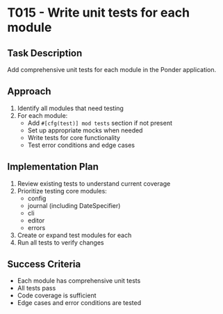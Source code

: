 # T015 - Write unit tests for each module

## Task Description
Add comprehensive unit tests for each module in the Ponder application.

## Approach
1. Identify all modules that need testing
2. For each module:
   - Add `#[cfg(test)] mod tests` section if not present
   - Set up appropriate mocks when needed
   - Write tests for core functionality
   - Test error conditions and edge cases

## Implementation Plan
1. Review existing tests to understand current coverage
2. Prioritize testing core modules:
   - config
   - journal (including DateSpecifier)
   - cli
   - editor
   - errors
3. Create or expand test modules for each
4. Run all tests to verify changes

## Success Criteria
- Each module has comprehensive unit tests
- All tests pass
- Code coverage is sufficient
- Edge cases and error conditions are tested